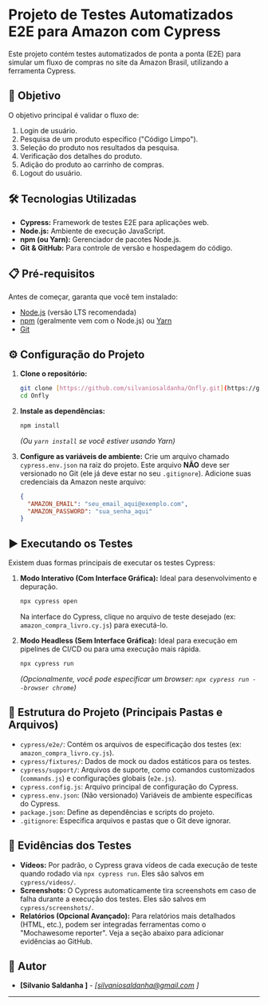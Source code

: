 # Projeto de Testes Automatizados E2E para Amazon com Cypress

Este projeto contém testes automatizados de ponta a ponta (E2E) para simular um fluxo de compras no site da Amazon Brasil, utilizando a ferramenta Cypress.

## 🎯 Objetivo

O objetivo principal é validar o fluxo de:
1. Login de usuário.
2. Pesquisa de um produto específico ("Código Limpo").
3. Seleção do produto nos resultados da pesquisa.
4. Verificação dos detalhes do produto.
5. Adição do produto ao carrinho de compras.
6. Logout do usuário.

## 🛠️ Tecnologias Utilizadas

* **Cypress:** Framework de testes E2E para aplicações web.
* **Node.js:** Ambiente de execução JavaScript.
* **npm (ou Yarn):** Gerenciador de pacotes Node.js.
* **Git & GitHub:** Para controle de versão e hospedagem do código.

## 📋 Pré-requisitos

Antes de começar, garanta que você tem instalado:
* [Node.js](https://nodejs.org/) (versão LTS recomendada)
* [npm](https://www.npmjs.com/) (geralmente vem com o Node.js) ou [Yarn](https://yarnpkg.com/)
* [Git](https://git-scm.com/)

## ⚙️ Configuração do Projeto

1.  **Clone o repositório:**
    ```bash
    git clone [https://github.com/silvaniosaldanha/Onfly.git](https://github.com/silvaniosaldanha/Onfly.git)
    cd Onfly
    ```

2.  **Instale as dependências:**
    ```bash
    npm install
    ```
    *(Ou `yarn install` se você estiver usando Yarn)*

3.  **Configure as variáveis de ambiente:**
    Crie um arquivo chamado `cypress.env.json` na raiz do projeto. Este arquivo **NÃO** deve ser versionado no Git (ele já deve estar no seu `.gitignore`).
    Adicione suas credenciais da Amazon neste arquivo:
    ```json
    {
      "AMAZON_EMAIL": "seu_email_aqui@exemplo.com",
      "AMAZON_PASSWORD": "sua_senha_aqui"
    }
    ```

## ▶️ Executando os Testes

Existem duas formas principais de executar os testes Cypress:

1.  **Modo Interativo (Com Interface Gráfica):**
    Ideal para desenvolvimento e depuração.
    ```bash
    npx cypress open
    ```
    Na interface do Cypress, clique no arquivo de teste desejado (ex: `amazon_compra_livro.cy.js`) para executá-lo.

2.  **Modo Headless (Sem Interface Gráfica):**
    Ideal para execução em pipelines de CI/CD ou para uma execução mais rápida.
    ```bash
    npx cypress run
    ```
    *(Opcionalmente, você pode especificar um browser: `npx cypress run --browser chrome`)*

## 📂 Estrutura do Projeto (Principais Pastas e Arquivos)

* `cypress/e2e/`: Contém os arquivos de especificação dos testes (ex: `amazon_compra_livro.cy.js`).
* `cypress/fixtures/`: Dados de mock ou dados estáticos para os testes.
* `cypress/support/`: Arquivos de suporte, como comandos customizados (`commands.js`) e configurações globais (`e2e.js`).
* `cypress.config.js`: Arquivo principal de configuração do Cypress.
* `cypress.env.json`: (Não versionado) Variáveis de ambiente específicas do Cypress.
* `package.json`: Define as dependências e scripts do projeto.
* `.gitignore`: Especifica arquivos e pastas que o Git deve ignorar.

## 📄 Evidências dos Testes

* **Vídeos:** Por padrão, o Cypress grava vídeos de cada execução de teste quando rodado via `npx cypress run`. Eles são salvos em `cypress/videos/`.
* **Screenshots:** O Cypress automaticamente tira screenshots em caso de falha durante a execução dos testes. Eles são salvos em `cypress/screenshots/`.
* **Relatórios (Opcional Avançado):** Para relatórios mais detalhados (HTML, etc.), podem ser integradas ferramentas como o "Mochawesome reporter". Veja a seção abaixo para adicionar evidências ao GitHub.

## 👤 Autor

* **[Silvanio Saldanha ]** - *[silvaniosaldanha@gmail.com ]*

---